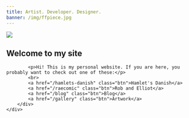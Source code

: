 ```yaml
---
title: Artist. Developer. Designer.
banner: /img/ffpiece.jpg
---
```

<div class="flex">
	<div class="grid-4 profile-pic-holder">
		<img src="/img/profile-avatar.jpg" class="profile-pic">
	</div>
	<div class="grid-flex">
		<div class="profile-content">
			<h2>Welcome to my site</h2>

			<p>Hi! This is my personal website. If you are here, you probably want to check out one of these:</p>
			<br>
			<a href="/hamlets-danish" class="btn">Hamlet's Danish</a>
			<a href="/raecomic" class="btn">Rob and Elliot</a>
			<a href="/blog" class="btn">Blog</a>
			<a href="/gallery" class="btn">Artwork</a>
		</div>
	</div>
</div>
